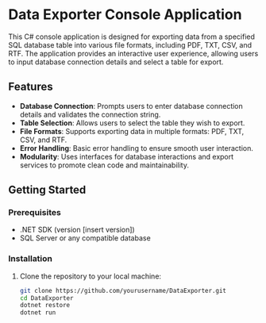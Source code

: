 # Data Exporter Console Application

This C# console application is designed for exporting data from a specified SQL database table into various file formats, including PDF, TXT, CSV, and RTF. The application provides an interactive user experience, allowing users to input database connection details and select a table for export.

## Features

- **Database Connection**: Prompts users to enter database connection details and validates the connection string.
- **Table Selection**: Allows users to select the table they wish to export.
- **File Formats**: Supports exporting data in multiple formats: PDF, TXT, CSV, and RTF.
- **Error Handling**: Basic error handling to ensure smooth user interaction.
- **Modularity**: Uses interfaces for database interactions and export services to promote clean code and maintainability.

## Getting Started

### Prerequisites

- .NET SDK (version [insert version])
- SQL Server or any compatible database

### Installation

1. Clone the repository to your local machine:
   ```bash
   git clone https://github.com/yourusername/DataExporter.git
   cd DataExporter
   dotnet restore
   dotnet run
